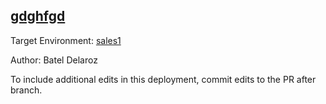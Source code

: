 ## [gdghfgd](https://app-staging.salto.io/orgs/b5aab9fe-29c9-4e45-b4e6-15ef52108553/envs/2575c873-9700-4b5e-ba7e-5497d4eb0df3/deployments/22f83e2e-7422-44de-bb55-89afea850a8f)

Target Environment: [sales1](https://app-staging.salto.io/orgs/b5aab9fe-29c9-4e45-b4e6-15ef52108553/envs/2575c873-9700-4b5e-ba7e-5497d4eb0df3) 

Author: Batel Delaroz

To include additional edits in this deployment, commit edits to the PR after branch.